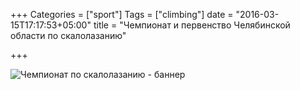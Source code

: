 +++
Categories = ["sport"]
Tags = ["climbing"]
date = "2016-03-15T17:17:53+05:00"
title = "Чемпионат и первенство Челябинской области по скалолазанию"

+++

![Чемпионат по скалолазанию - баннер](/images/2016-03/climbing.jpg)

<!-- more -->

